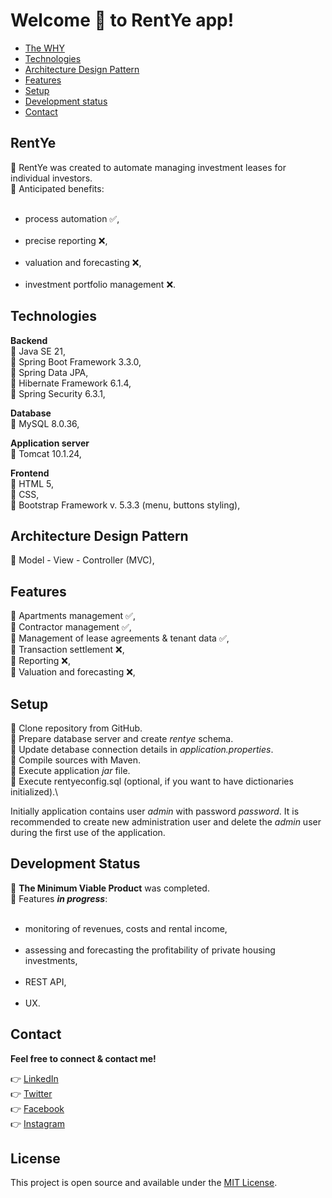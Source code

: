 # Welcome 👏 to RentYe app!


* [The WHY](#general-information)
* [Technologies](#technologies-used)
* [Architecture Design Pattern](#architecture-design-pattern-used)
* [Features](#features)
* [Setup](#setup)
* [Development status](#project-status)
* [Contact](#contact)


## RentYe
🔹 RentYe was created to automate managing investment leases for individual investors.\
🔹 Anticipated benefits:\
&nbsp;&nbsp;&nbsp;&nbsp;&nbsp;&nbsp;
- process automation ✅,\
&nbsp;&nbsp;&nbsp;&nbsp;&nbsp;&nbsp;
- precise reporting ❌,\
&nbsp;&nbsp;&nbsp;&nbsp;&nbsp;&nbsp;
- valuation and forecasting ❌,\
&nbsp;&nbsp;&nbsp;&nbsp;&nbsp;&nbsp;
- investment portfolio management ❌.

## Technologies
**Backend**\
🔹 Java SE 21,\
🔹 Spring Boot Framework 3.3.0,\
🔹 Spring Data JPA,\
🔹 Hibernate Framework 6.1.4,\
🔹 Spring Security 6.3.1,

**Database**\
🔹 MySQL 8.0.36,

**Application server**\
🔹 Tomcat 10.1.24,

**Frontend**\
🔹 HTML 5,\
🔹 CSS,\
🔹 Bootstrap Framework v. 5.3.3 (menu, buttons styling),

## Architecture Design Pattern
🔹 Model - View - Controller (MVC),

## Features
🔹 Apartments management ✅,\
🔹 Contractor management ✅,\
🔹 Management of lease agreements & tenant data ✅,\
🔹 Transaction settlement ❌,\
🔹 Reporting ❌,\
🔹 Valuation and forecasting ❌,


## Setup
🔹 Clone repository from GitHub.\
🔹 Prepare database server and create _rentye_ schema.\
🔹 Update detabase connection details in _application.properties_.\
🔹 Compile sources with Maven.\
🔹 Execute application _jar_ file.\
🔹 Execute rentyeconfig.sql (optional, if you want to have dictionaries initialized).\

Initially application contains user _admin_ with password _password_. It is recommended to create new administration user and delete the _admin_ user during the first use of the application.


## Development Status
🔹 **The Minimum Viable Product** was completed.\
🔹 Features **_in progress_**:\
&nbsp;&nbsp;&nbsp;&nbsp;&nbsp;&nbsp;
- monitoring of revenues, costs and rental income,\
&nbsp;&nbsp;&nbsp;&nbsp;&nbsp;&nbsp;
- assessing and forecasting the profitability of private housing investments,\
&nbsp;&nbsp;&nbsp;&nbsp;&nbsp;&nbsp;
- REST API,\
&nbsp;&nbsp;&nbsp;&nbsp;&nbsp;&nbsp;
- UX.


## Contact
**Feel free to connect & contact me!**

👉 [LinkedIn](https://linkedin.com/in/annaherer) \
👉 [Twitter](https://twitter.com/hereranna) \
👉 [Facebook](https://fb.com/annaherer) \
👉 [Instagram](https://instagram.com/anna.herer)


## License
This project is open source and available under the [MIT License]().